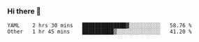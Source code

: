 ### Hi there 👋

<!--
**yeya24/yeya24** is a ✨ _special_ ✨ repository because its `README.md` (this file) appears on your GitHub profile.

Here are some ideas to get you started:

- 🔭 I’m currently working on ...
- 🌱 I’m currently learning ...
- 👯 I’m looking to collaborate on ...
- 🤔 I’m looking for help with ...
- 💬 Ask me about ...
- 📫 How to reach me: ...
- 😄 Pronouns: ...
- ⚡ Fun fact: ...
-->

<!--START_SECTION:waka-->

```text
YAML    2 hrs 30 mins   ██████████████▓░░░░░░░░░░   58.76 %
Other   1 hr 45 mins    ██████████▒░░░░░░░░░░░░░░   41.20 %
```

<!--END_SECTION:waka-->
